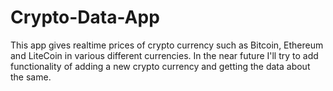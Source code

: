 # Crypto-Data-App

This app gives realtime prices of crypto currency such as Bitcoin, Ethereum and LiteCoin in various different currencies.
In the near future I'll try to add functionality of adding a new crypto currency and getting the data about the same.
